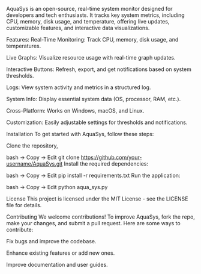 AquaSys is an open-source, real-time system monitor designed for developers and tech enthusiasts. It tracks key system metrics, including CPU, memory, disk usage, and temperature, offering live updates, customizable features, and interactive data visualizations.

Features:
Real-Time Monitoring: Track CPU, memory, disk usage, and temperatures.

Live Graphs: Visualize resource usage with real-time graph updates.

Interactive Buttons: Refresh, export, and get notifications based on system thresholds.

Logs: View system activity and metrics in a structured log.

System Info: Display essential system data (OS, processor, RAM, etc.).

Cross-Platform: Works on Windows, macOS, and Linux.

Customization: Easily adjustable settings for thresholds and notifications.

Installation
To get started with AquaSys, follow these steps:

Clone the repository,

bash -> Copy -> Edit
  git clone https://github.com/your-username/AquaSys.git
Install the required dependencies:

bash -> Copy -> Edit
  pip install -r requirements.txt
Run the application:

bash -> Copy -> Edit
  python aqua_sys.py

License
This project is licensed under the MIT License - see the LICENSE file for details.

Contributing
We welcome contributions! To improve AquaSys, fork the repo, make your changes, and submit a pull request. Here are some ways to contribute:

Fix bugs and improve the codebase.

Enhance existing features or add new ones.

Improve documentation and user guides.
